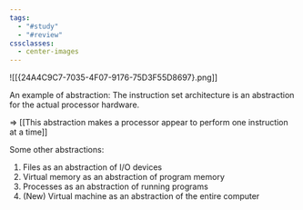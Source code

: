 ```yaml
---
tags:
  - "#study"
  - "#review"
cssclasses:
  - center-images
---
```

![[{24A4C9C7-7035-4F07-9176-75D3F55D8697}.png]]

An example of abstraction: The instruction set architecture is an abstraction for the actual processor hardware.

=> [[This abstraction makes a processor appear to perform one instruction at a time]]

Some other abstractions:
1. Files as an abstraction of I/O devices
2. Virtual memory as an abstraction of program memory
3. Processes as an abstraction of running programs
4. (New) Virtual machine as an abstraction of the entire computer